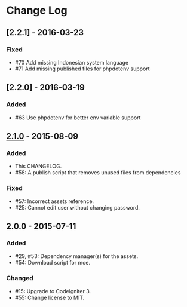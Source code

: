 # Change Log

## [2.2.1] - 2016-03-23

### Fixed
- #70 Add missing Indonesian system language
- #71 Add missing published files for phpdotenv support

## [2.2.0] - 2016-03-19

### Added
- #63 Use phpdotenv for better env variable support

## [2.1.0] - 2015-08-09

### Added
- This CHANGELOG.
- #58: A publish script that removes unused files from dependencies

### Fixed
- #57: Incorrect assets reference.
- #25: Cannot edit user without changing password.

## 2.0.0 - 2015-07-11

### Added
- #29, #53: Dependency manager(s) for the assets.
- #54: Download script for moe.

### Changed
- #15: Upgrade to CodeIgniter 3.
- #55: Change license to MIT.

[2.1.0]: https://github.com/fushar/regrader/compare/v2.0.0...v2.1.0
